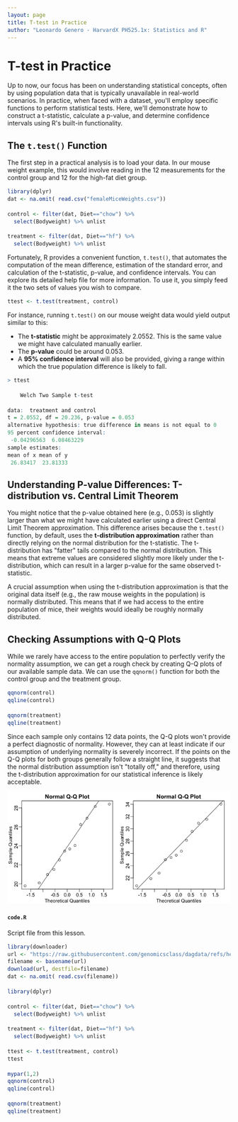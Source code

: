 ```yaml
---
layout: page
title: T-test in Practice
author: "Leonardo Genero - HarvardX PH525.1x: Statistics and R"
---
```


# T-test in Practice

Up to now, our focus has been on understanding statistical concepts, often by using population data that is typically unavailable in real-world scenarios. In practice, when faced with a dataset, you'll employ specific functions to perform statistical tests. Here, we'll demonstrate how to construct a t-statistic, calculate a p-value, and determine confidence intervals using R's built-in functionality.

## The `t.test()` Function

The first step in a practical analysis is to load your data. In our mouse weight example, this would involve reading in the $12$ measurements for the control group and $12$ for the high-fat diet group.

```R
library(dplyr)
dat <- na.omit( read.csv("femaleMiceWeights.csv"))

control <- filter(dat, Diet=="chow") %>%
  select(Bodyweight) %>% unlist

treatment <- filter(dat, Diet=="hf") %>%
  select(Bodyweight) %>% unlist
```

Fortunately, R provides a convenient function, `t.test()`, that automates the computation of the mean difference, estimation of the standard error, and calculation of the t-statistic, p-value, and confidence intervals. You can explore its detailed help file for more information. To use it, you simply feed it the two sets of values you wish to compare.

```R
ttest <- t.test(treatment, control)
```

For instance, running `t.test()` on our mouse weight data would yield output similar to this:
* The **t-statistic** might be approximately $2.0552$. This is the same value we might have calculated manually earlier.
* The **p-value** could be around $0.053$.
* A **$95\%$ confidence interval** will also be provided, giving a range within which the true population difference is likely to fall.

```R
> ttest

	Welch Two Sample t-test

data:  treatment and control
t = 2.0552, df = 20.236, p-value = 0.053
alternative hypothesis: true difference in means is not equal to 0
95 percent confidence interval:
 -0.04296563  6.08463229
sample estimates:
mean of x mean of y 
 26.83417  23.81333 
```

## Understanding P-value Differences: T-distribution vs. Central Limit Theorem

You might notice that the p-value obtained here (e.g., $0.053$) is slightly larger than what we might have calculated earlier using a direct Central Limit Theorem approximation. This difference arises because the `t.test()` function, by default, uses the **t-distribution approximation** rather than directly relying on the normal distribution for the t-statistic. The t-distribution has "fatter" tails compared to the normal distribution. This means that extreme values are considered slightly more likely under the t-distribution, which can result in a larger p-value for the same observed t-statistic.

A crucial assumption when using the t-distribution approximation is that the original data itself (e.g., the raw mouse weights in the population) is normally distributed. This means that if we had access to the entire population of mice, their weights would ideally be roughly normally distributed.

## Checking Assumptions with Q-Q Plots

While we rarely have access to the entire population to perfectly verify the normality assumption, we can get a rough check by creating Q-Q plots of our available sample data. We can use the `qqnorm()` function for both the control group and the treatment group.

```R
qqnorm(control)
qqline(control)

qqnorm(treatment)
qqline(treatment)
```

Since each sample only contains $12$ data points, the Q-Q plots won't provide a perfect diagnostic of normality. However, they can at least indicate if our assumption of underlying normality is severely incorrect. If the points on the Q-Q plots for both groups generally follow a straight line, it suggests that the normal distribution assumption isn't "totally off," and therefore, using the t-distribution approximation for our statistical inference is likely acceptable.

![](./images/qqnorm-plots-samples.png)

#### `code.R`

Script file from this lesson.

```R
library(downloader)
url <- "https://raw.githubusercontent.com/genomicsclass/dagdata/refs/heads/master/inst/extdata/femaleMiceWeights.csv"
filename <- basename(url)
download(url, destfile=filename)
dat <- na.omit( read.csv(filename))

library(dplyr)

control <- filter(dat, Diet=="chow") %>%
  select(Bodyweight) %>% unlist

treatment <- filter(dat, Diet=="hf") %>%
  select(Bodyweight) %>% unlist

ttest <- t.test(treatment, control)
ttest

mypar(1,2)
qqnorm(control)
qqline(control)

qqnorm(treatment)
qqline(treatment)
```
